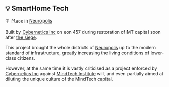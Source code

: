 ## 💡 SmartHome Tech

`🪧 Place` in [Neuropolis](<https://zeithalt.github.io/r/neuropolis.html>)

Built by [Cybernetics Inc](<https://zeithalt.github.io/r/cybernetics_inc.html>) on eon 457 during restoration of MT capital soon after [the siege](<https://zeithalt.github.io/t/#eon0384>).

This project brought the whole districts of [Neuropolis](<https://zeithalt.github.io/r/neuropolis.html>) up to the modern standard of infrastructure, greatly increasing the living conditions of lower-class citizens.

However, at the same time it is vastly criticised as a project enforced by [Cybernetics Inc](<https://zeithalt.github.io/r/cybernetics_inc.html>) against [MindTech Institute](<https://zeithalt.github.io/r/mindtech_institute.html>) will, and even partially aimed at diluting the unique culture of the MindTech capital.

<!---
keywords: neuropolis 
aliases: 
-->